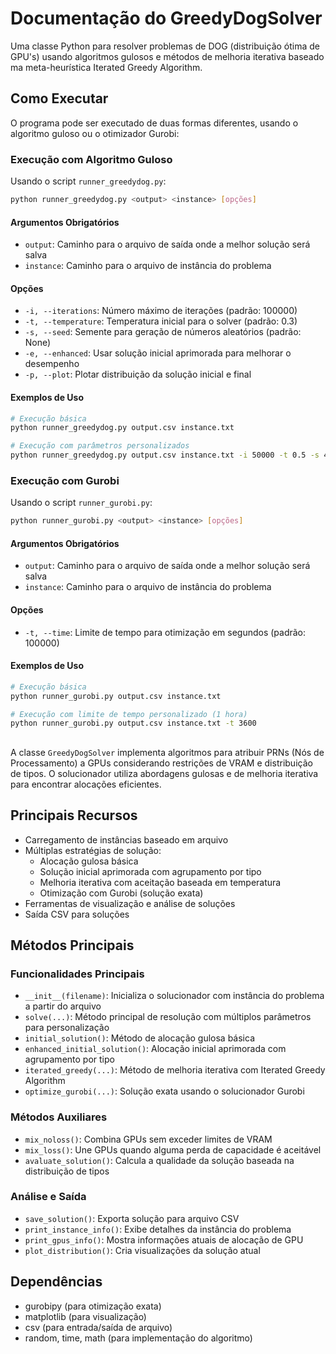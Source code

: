 # Documentação do GreedyDogSolver

Uma classe Python para resolver problemas de DOG (distribuição ótima de GPU's) usando algoritmos gulosos e métodos de melhoria iterativa baseado ma meta-heurística Iterated Greedy Algorithm.

## Como Executar

O programa pode ser executado de duas formas diferentes, usando o algoritmo guloso ou o otimizador Gurobi:

### Execução com Algoritmo Guloso

Usando o script `runner_greedydog.py`:

```bash
python runner_greedydog.py <output> <instance> [opções]
```

#### Argumentos Obrigatórios

- `output`: Caminho para o arquivo de saída onde a melhor solução será salva
- `instance`: Caminho para o arquivo de instância do problema

#### Opções

- `-i, --iterations`: Número máximo de iterações (padrão: 100000)
- `-t, --temperature`: Temperatura inicial para o solver (padrão: 0.3)
- `-s, --seed`: Semente para geração de números aleatórios (padrão: None)
- `-e, --enhanced`: Usar solução inicial aprimorada para melhorar o desempenho
- `-p, --plot`: Plotar distribuição da solução inicial e final

#### Exemplos de Uso

```bash
# Execução básica
python runner_greedydog.py output.csv instance.txt

# Execução com parâmetros personalizados
python runner_greedydog.py output.csv instance.txt -i 50000 -t 0.5 -s 42 -e -p
```

### Execução com Gurobi

Usando o script `runner_gurobi.py`:

```bash
python runner_gurobi.py <output> <instance> [opções]
```

#### Argumentos Obrigatórios

- `output`: Caminho para o arquivo de saída onde a melhor solução será salva
- `instance`: Caminho para o arquivo de instância do problema

#### Opções

- `-t, --time`: Limite de tempo para otimização em segundos (padrão: 100000)

#### Exemplos de Uso

```bash
# Execução básica
python runner_gurobi.py output.csv instance.txt

# Execução com limite de tempo personalizado (1 hora)
python runner_gurobi.py output.csv instance.txt -t 3600
```

## 

A classe `GreedyDogSolver` implementa algoritmos para atribuir PRNs (Nós de Processamento) a GPUs considerando restrições de VRAM e distribuição de tipos. O solucionador utiliza abordagens gulosas e de melhoria iterativa para encontrar alocações eficientes.

## Principais Recursos

- Carregamento de instâncias baseado em arquivo
- Múltiplas estratégias de solução:
  - Alocação gulosa básica
  - Solução inicial aprimorada com agrupamento por tipo
  - Melhoria iterativa com aceitação baseada em temperatura
  - Otimização com Gurobi (solução exata)
- Ferramentas de visualização e análise de soluções
- Saída CSV para soluções

## Métodos Principais

### Funcionalidades Principais

- `__init__(filename)`: Inicializa o solucionador com instância do problema a partir do arquivo
- `solve(...)`: Método principal de resolução com múltiplos parâmetros para personalização
- `initial_solution()`: Método de alocação gulosa básica
- `enhanced_initial_solution()`: Alocação inicial aprimorada com agrupamento por tipo
- `iterated_greedy(...)`: Método de melhoria iterativa com Iterated Greedy Algorithm
- `optimize_gurobi(...)`: Solução exata usando o solucionador Gurobi

### Métodos Auxiliares

- `mix_noloss()`: Combina GPUs sem exceder limites de VRAM
- `mix_loss()`: Une GPUs quando alguma perda de capacidade é aceitável
- `avaluate_solution()`: Calcula a qualidade da solução baseada na distribuição de tipos

### Análise e Saída

- `save_solution()`: Exporta solução para arquivo CSV
- `print_instance_info()`: Exibe detalhes da instância do problema
- `print_gpus_info()`: Mostra informações atuais de alocação de GPU
- `plot_distribution()`: Cria visualizações da solução atual

## Dependências

- gurobipy (para otimização exata)
- matplotlib (para visualização)
- csv (para entrada/saída de arquivo)
- random, time, math (para implementação do algoritmo)

